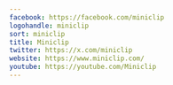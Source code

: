 ```yaml
---
facebook: https://facebook.com/miniclip
logohandle: miniclip
sort: miniclip
title: Miniclip
twitter: https://x.com/miniclip
website: https://www.miniclip.com/
youtube: https://youtube.com/Miniclip
---
```

